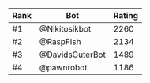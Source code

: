 Rank|Bot|Rating
---|---|---
#1|@Nikitosikbot|2260
#2|@RaspFish|2134
#3|@DavidsGuterBot|1489
#4|@pawnrobot|1186
